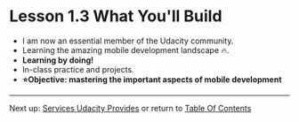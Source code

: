 # Lesson 1.3 What You'll Build

- I am now an essential member of the Udacity community. 
- Learning the amazing mobile development landscape :fire:. 
- **Learning by doing!**
- In-class practice and projects.
- **:star:Objective: mastering the important aspects of mobile development**

- - -
Next up: [Services Udacity Provides](ND024_Part1_Lesson01_04.md) or return to [Table Of Contents](./ND024_TableOfContents.md)
